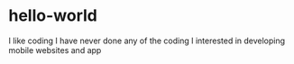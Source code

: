 # hello-world
I like coding
I have never done any of the coding
I interested in developing mobile websites and app
